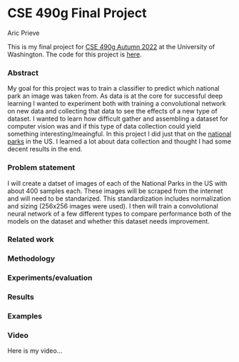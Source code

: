# CSE 490g Final Project
Aric Prieve

This is my final project for [CSE 490g Autumn 2022](https://courses.cs.washington.edu/courses/cse490g1/22au/) at the University of Washington. The code for this project is [here](https://github.com/arprieve/deep-learning-final-project). 

### Abstract 

My goal for this project was to train a classifier to predict which national park an image was taken from. As data is at the core for successful deep learning I wanted to experiment both with training a convolutional network on new data and collecting that data to see the effects of a new type of dataset. I wanted to learn how difficult gather and assembling a dataset for computer vision was and if this type of data collection could yield something interesting/meaingful. In this project I did just that on the [national parks](https://en.wikipedia.org/wiki/List_of_national_parks_of_the_United_States) in the US. I learned a lot about data collection and thought I had some decent results in the end.

### Problem statement

I will create a datset of images of each of the National Parks in the US with about 400 samples each. These images will be scraped from the internet and will need to be standarized. This standardization includes normalization and sizing (256x256 images were used). I then will train a convolutional neural network of a few different types to compare performance both of the models on the dataset and whether this dataset needs improvement.

### Related work

### Methodology

### Experiments/evaluation

### Results

### Examples

### Video

Here is my video...
